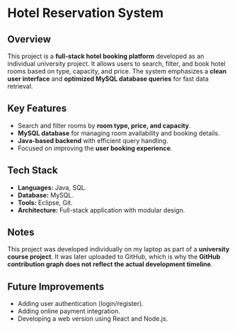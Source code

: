 # Hotel Reservation System

## Overview
This project is a **full-stack hotel booking platform** developed as an individual university project. It allows users to search, filter, and book hotel rooms based on type, capacity, and price. The system emphasizes a **clean user interface** and **optimized MySQL database queries** for fast data retrieval.

## Key Features
- Search and filter rooms by **room type, price, and capacity**.
- **MySQL database** for managing room availability and booking details.
- **Java-based backend** with efficient query handling.
- Focused on improving the **user booking experience**.

## Tech Stack
- **Languages:** Java, SQL.
- **Database:** MySQL.
- **Tools:** Eclipse, Git.
- **Architecture:** Full-stack application with modular design.

## Notes
This project was developed individually on my laptop as part of a **university course project**. It was later uploaded to GitHub, which is why the **GitHub contribution graph does not reflect the actual development timeline**.

## Future Improvements
- Adding user authentication (login/register).
- Adding online payment integration.
- Developing a web version using React and Node.js.

